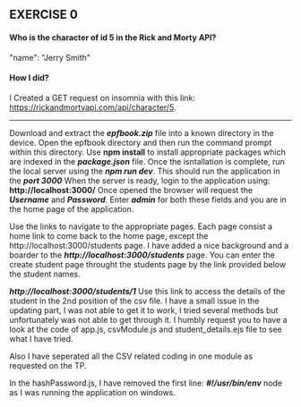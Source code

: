 ## EXERCISE 0
#### Who is the character of id 5 in the Rick and Morty API?
"name": "Jerry Smith"

#### How I did?
I Created a GET request on insomnia with this link: https://rickandmortyapi.com/api/character/5. 

----------------------------------

Download and extract the ***epfbook.zip*** file into a known directory in the device. 
Open the epfbook directory and then run the command prompt within this directory.
Use **npm install** to install appropriate packages which are indexed in the ***package.json*** file. 
Once the isntallation is complete, run the local server using the ***npm run dev***. This should run the application in the ***port 3000***
When the server is ready, login to the application using: **http://localhost:3000/**
Once opened the browser will request the ***Username*** and ***Password***. Enter ***admin*** for both these fields and you are in the home page of the application.

Use the links to navigate to the appropriate pages. Each page consist a home link to come back to the home page, except the http://localhost:3000/students page. I have added a nice background and a boarder to the ***http://localhost:3000/students*** page. You can enter the create student page throught the students page by the link provided below the student names.

***http://localhost:3000/students/1*** Use this link to access the details of the student in the 2nd position of the csv file. I have a small issue in the updating part, I was not able to get it to work, I tried several methods but unfortunately was not able to get through it. I humbly request you to have a look at the code of app.js, csvModule.js and student_details.ejs file to see what I have tried.

Also I have seperated all the CSV related coding in one module as requested on the TP.

In the hashPassword.js, I have removed the first line: ***#!/usr/bin/env*** node as I was running the application on windows.
